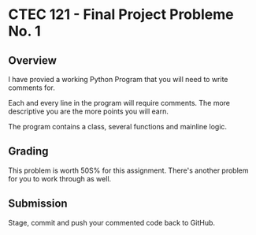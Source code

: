 # CTEC 121 - Final Project Probleme No. 1

## Overview

I have provied a working Python Program that you will need to write comments for.

Each and every line in the program will require comments. The more descriptive you are the more points you will earn.

The program contains a class, several functions and mainline logic.

## Grading

This problem is worth 50S% for this assignment. There's another problem for you to work through as well.

## Submission

Stage, commit and push your commented code back to GitHub.
